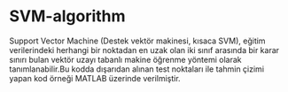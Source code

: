 # SVM-algorithm
Support Vector Machine (Destek vektör makinesi, kısaca SVM), eğitim verilerindeki herhangi bir noktadan en uzak olan iki sınıf arasında bir karar sınırı bulan vektör uzayı tabanlı makine öğrenme yöntemi olarak tanımlanabilir.Bu kodda dışarıdan alınan test noktaları ile tahmin çizimi yapan kod örneği MATLAB üzerinde verilmiştir.
